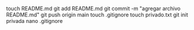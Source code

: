 touch README.md 
git add README.md
git commit -m "agregar archivo README.md"
git push origin main
touch .gitignore
touch privado.txt
git init privada
nano .gitignore

